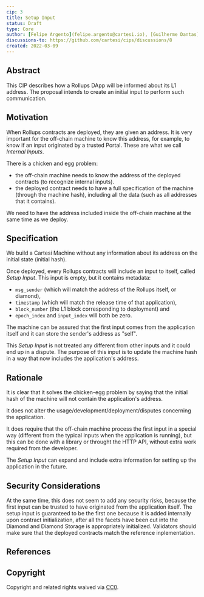 ```yaml
---
cip: 3
title: Setup Input
status: Draft
type: Core
author: [Felipe Argento](felipe.argento@cartesi.io), [Guilherme Dantas](guilherme.dantas@cartesi.io), [Augusto Teixeira](augusto.teixeira@cartesi.io)
discussions-to: https://github.com/cartesi/cips/discussions/8
created: 2022-03-09
---
```


## Abstract

This CIP describes how a Rollups DApp will be informed about its L1 address.
The proposal intends to create an initial input to perform such communication.

## Motivation

When Rollups contracts are deployed, they are given an address.
It is very important for the off-chain machine to know this address, for example, to know if an input originated by a trusted Portal.
These are what we call *Internal Inputs*.

There is a chicken and egg problem:
- the off-chain machine needs to know the address of the deployed contracts (to recognize internal inputs).
- the deployed contract needs to have a full specification of the machine (through the machine hash), including all the data (such as all addresses that it contains).

We need to have the address included inside the off-chain machine at the same time as we deploy.

## Specification

We build a Cartesi Machine without any information about its address on the initial state (initial hash).

Once deployed, every Rollups contracts will include an input to itself, called *Setup Input*.
This input is empty, but it contains metadata:
- `msg_sender` (which will match the address of the Rollups itself, or diamond),
- `timestamp` (which will match the release time of that application),
- `block_number` (the L1 block corresponding to deployment) and
- `epoch_index` and `input_index` will both be zero.

The machine can be assured that the first input comes from the application itself and it can store the sender's address as "self".

This *Setup Input* is not treated any different from other inputs and it could end up in a dispute.
The purpose of this input is to update the machine hash in a way that now includes the application's address.

## Rationale

It is clear that it solves the chicken-egg problem by saying that the initial hash of the machine will not contain the application's address.

It does not alter the usage/development/deployment/disputes concerning the application.

It does require that the off-chain machine process the first input in a special way (different from the typical inputs when the application is running), but this can be done with a library or throught the HTTP API, without extra work required from the developer.

The *Setup Input* can expand and include extra information for setting up the application in the future.

## Security Considerations

At the same time, this does not seem to add any security risks, because the first input can be trusted to have originated from the application itself.
The setup input is guaranteed to be the first one because it is added internally upon contract initialization, after all the facets have been cut into the Diamond and Diamond Storage is appropriately initialized.
Validators should make sure that the deployed contracts match the reference inplementation.

## References

[Ethereum Improvement Proposal]: https://eips.ethereum.org/

## Copyright

Copyright and related rights waived via [CC0](https://creativecommons.org/publicdomain/zero/1.0/).
